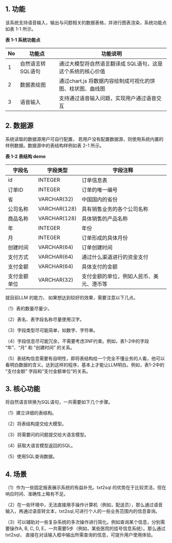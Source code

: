 

## 1. 功能

该系统支持语音输入，输出与问题相关的数据表格，并进行图表渲染，系统功能点如表 1-1 所示。

**表 1-1 系统功能点**

| **No** | **功能点**        | **功能说明**                                               |
| ------ | ----------------- | ---------------------------------------------------------- |
| 1      | 自然语言转SQL语句 | 通过大模型将自然语言翻译成 SQL语句，这是这个系统的核心价值 |
| 2      | 数据表绘图        | 通过chart.js 将数据内容绘制成可视化的饼图、柱状图、曲线图  |
| 3      | 语音输入          | 支持通过语音输入问题，实现用户通过语音交互                 |

## 2. 数据源

系统读取的数据源用户可自行配置， 若用户没有配置数据源，则使用系统内置的样例数据。数据源中的表结构样例如表 2-1 所示。

 **表 1-2 表结构 demo**

| **字段名**   | **字段类型** | **字段注释**                             |
| ------------ | ------------ | ---------------------------------------- |
| id           | INTEGER      | 订单信息表                               |
| 订单ID       | INTEGER      | 订单的唯一编号                           |
| 省           | VARCHAR(32)  | 中国国内的省份                           |
| 公司名称     | VARCHAR(128) | 具有销售业务的各个公司名称               |
| 商品名称     | VARCHAR(128) | 具体销售的产品名称                       |
| 年           | INTEGER      | 年份                                     |
| 月           | INTEGER      | 订单形成的具体月份                       |
| 创建时间     | VARCHAR(64)  | 订单创建时间                             |
| 支付方式     | VARCHAR(64)  | 通过什么渠道进行的资金支付               |
| 支付金额     | VARCHAR(64)  | 具体支付的金额                           |
| 支付金额单位 | VARCHAR(32)  | 支付金额的单位，例如人民币、美元、港币等 |

就目前LLM 的能力， 如果想达到较好的效果，需要注意以下几点。

（1）表的数量尽量少。

（2）表名、表字段名称尽量使用汉字。

（3）字段类型尽可能简单，如数字、字符串。

（4）字段信息尽可能冗余，不需要考虑3NF约束。例如，表1-2中的字段 “年”、“月” 和 “创建时间” 的关系。

（5）表结构信息需要有自明性，即将表结构给一个完全不懂业务的人看，他可以看明白数据的含义。达到这样的程序，基本上才能让LLM明白。例如，表1-2中的 “支付金额” 字段和“支付金额单位”的关系。

## 3. 核心功能

将自然语言转换为SQL语句，一共需要如下几个步骤。

（1）建立详细的表结构。

（2）将表结构提交给大模型。

（3）将需要问的问题提交给大语言模型。

（4）获取大语言模型返回的SQL。

（5）使用SQL查询数据。

## 4. 场景

（1）作为一些固定报表展示系统的有益补充。txt2sql 的优势在于比较灵活，但在响应时间、准确性上略有不足。

（2）在一些环境中，无法直接用手操作计算机（例如，配送员），那么通过语音输入，再通过语音转文本，txt2sql,可进行个人的一些业务范围内的信息查询。

（3）可以辅助对一些复杂系统的多次操作进行简化。例如查询某个信息，分别需要操作A, B, C, D, E，一共需要5步（例如，某些医院的挂号信息系统）。那么通过txt2sql， 直接在对话输入框中输出所需查询的信息，可提升用户使用体验。
